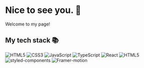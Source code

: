 # Nice to see you. 👋

Welcome to my page!

<!--
**hyunba/hyunba** is a ✨ _special_ ✨ repository because its `README.md` (this file) appears on your GitHub profile.

Here are some ideas to get you started:

- 🔭 I’m currently working on ...
- 🌱 I’m currently learning ...
- 👯 I’m looking to collaborate on ...
- 🤔 I’m looking for help with ...
- 💬 Ask me about ...
- 📫 How to reach me: ...
- 😄 Pronouns: ...
- ⚡ Fun fact: ...
-->
<h2> My tech stack 📚 </h2>

![HTML5](https://img.shields.io/badge/-HTML5-222222?style=flat&logo=html5)
![CSS3](https://img.shields.io/badge/-CSS3-222222?style=flat&logo=css3)
![JavaScript](https://img.shields.io/badge/-JavaScript-222222?style=flat&logo=javascript)
![TypeScript](https://img.shields.io/badge/-TypeScript-222222?style=flat&logo=typescript)
![React](https://img.shields.io/badge/-React-222222?style=flat&logo=react)
![HTML5](https://img.shields.io/badge/-HTML5-222222?style=flat&logo=html5)
![styled-components](https://img.shields.io/badge/-styled--components-222222?style=flat&logo=styledcomponents)
![Framer-motion](https://img.shields.io/badge/-Framer--motion-222222?style=flat&logo=framer-motion)
